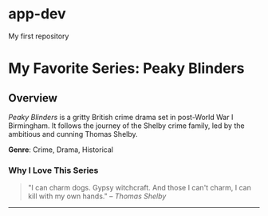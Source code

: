 # app-dev
My first repository

# My Favorite Series: **Peaky Blinders**

## Overview
*Peaky Blinders* is a gritty British crime drama set in post-World War I Birmingham. It follows the journey of the Shelby crime family, led by the ambitious and cunning Thomas Shelby.

**Genre**: Crime, Drama, Historical

### Why I Love This Series
> "I can charm dogs. Gypsy witchcraft. And those I can't charm, I can kill with my own hands." – *Thomas Shelby*

---
